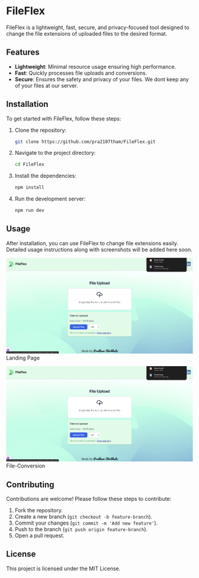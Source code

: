 
# FileFlex

FileFlex is a lightweight, fast, secure, and privacy-focused tool designed to change the file extensions of uploaded files to the desired format.

## Features

- **Lightweight**: Minimal resource usage ensuring high performance.
- **Fast**: Quickly processes file uploads and conversions.
- **Secure**: Ensures the safety and privacy of your files. We dont keep any of your files at our server.

## Installation

To get started with FileFlex, follow these steps:

1. Clone the repository:
    ```bash
    git clone https://github.com/pra2107tham/FileFlex.git
    ```
2. Navigate to the project directory:
    ```bash
    cd FileFlex
    ```
3. Install the dependencies:
    ```bash
    npm install
    ```
4. Run the development server:
    ```bash
    npm run dev
    ```

## Usage

After installation, you can use FileFlex to change file extensions easily. Detailed usage instructions along with screenshots will be added here soon.

![Landing Page](images/getstarted.png)
Landing Page

![File-Conversion](images/getstarted.png)
File-Conversion


## Contributing

Contributions are welcome! Please follow these steps to contribute:

1. Fork the repository.
2. Create a new branch (`git checkout -b feature-branch`).
3. Commit your changes (`git commit -m 'Add new feature'`).
4. Push to the branch (`git push origin feature-branch`).
5. Open a pull request.

## License

This project is licensed under the MIT License.
